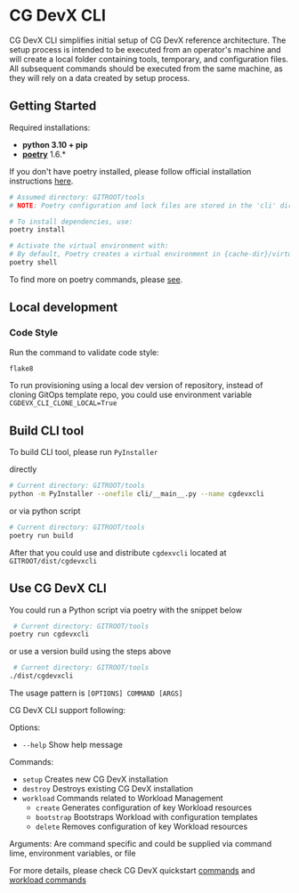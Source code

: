 # CG DevX CLI

CG DevX CLI simplifies initial setup of CG DevX reference architecture.
The setup process is intended to be executed from an operator's machine and will create a local folder containing tools,
temporary, and configuration files.
All subsequent commands should be executed from the same machine, as they will rely on a data created by setup process.

## Getting Started

Required installations:

- **python 3.10 + pip**
- **[poetry](https://python-poetry.org/)** 1.6.*

If you don't have poetry installed, please follow official installation
instructions [here](https://python-poetry.org/docs/#installation).

```bash
# Assumed directory: GITROOT/tools
# NOTE: Poetry configuration and lock files are stored in the 'cli' directory.

# To install dependencies, use:
poetry install

# Activate the virtual environment with:
# By default, Poetry creates a virtual environment in {cache-dir}/virtualenvs
poetry shell
```

To find more on poetry commands, please [see](https://python-poetry.org/docs/basic-usage/).

## Local development

### Code Style

Run the command to validate code style:

```bash
flake8
```

To run provisioning using a local dev version of repository, instead of cloning GitOps template repo, you could use
environment variable `CGDEVX_CLI_CLONE_LOCAL=True`

## Build CLI tool

To build CLI tool, please run `PyInstaller`

directly

```bash 
# Current directory: GITROOT/tools
python -m PyInstaller --onefile cli/__main__.py --name cgdevxcli
```

or via python script

```bash 
# Current directory: GITROOT/tools
poetry run build
```

After that you could use and distribute `cgdexvcli` located at `GITROOT/dist/cgdevxcli`

## Use CG DevX CLI

You could run a Python script via poetry with the snippet below

```bash
 # Current directory: GITROOT/tools
poetry run cgdevxcli
```

or use a version build using the steps above

```bash
 # Current directory: GITROOT/tools
./dist/cgdevxcli
```

The usage pattern is `[OPTIONS] COMMAND [ARGS]`

CG DevX CLI support following:

Options:

- `--help` Show help message

Commands:

- `setup` Creates new CG DevX installation
- `destroy` Destroys existing CG DevX installation
- `workload` Commands related to Workload Management
    - `create` Generates configuration of key Workload resources
    - `bootstrap` Bootstraps Workload with configuration templates
    - `delete` Removes configuration of key Workload resources

Arguments:
Are command specific and could be supplied via command lime, environment variables, or file

For more details,
please check CG DevX quickstart [commands](cli/commands/README.md)
and [workload commands](cli/commands/workload/README.md)


